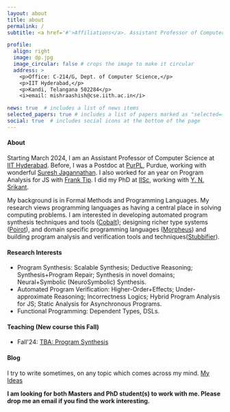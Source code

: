 ```yaml
---
layout: about
title: about
permalink: /
subtitle: <a href='#'>Affiliations</a>. Assistant Professor of Computer Science@IITH.

profile:
  align: right
  image: dp.jpg
  image_circular: false # crops the image to make it circular
  address: >
    <p>Office: C-214/G, Dept. of Computer Science,</p>
    <p>IIT Hyderabad,</p>
    <p>Kandi, Telangana 502284</p>
    <i>email: mishraashish@cse.iith.ac.in</i>

news: true  # includes a list of news items
selected_papers: true # includes a list of papers marked as "selected={true}"
social: true  # includes social icons at the bottom of the page
---
```

#### About
Starting March 2024, I am an Assistant Professor of Computer Science at [IIT Hyderabad](https://cse.iith.ac.in). Before, I was a Postdoc at [PurPL](https://purduepl.github.io), Purdue, working with wonderful [Suresh Jagannathan](https://www.cs.purdue.edu/homes/suresh/). I also worked for an year on Program Analysis for JS with [Frank Tip](http://www.franktip.org/). I did my PhD at [IISc](https://www.csa.iisc.ac.in/), working with [Y. N. Srikant](https://drona.csa.iisc.ac.in/~srikant/).

My background is in Formal Methods and Programming Languages. My research views programming languages as having a central place in solving computing problems. I am interested in developing  automated program synthesis techniques and tools ([Cobalt](https://aegis-iisc.github.io/assets/pdf/OOPSLA23.pdf)); designing richer type systems ([Poirot](https://aegis-iisc.github.io/assets/pdf/poirotpreprint.pdf)), and domain specific programming languages ([Morpheus](https://arxiv.org/abs/2305.07901v1)) and building program analysis and verification tools and techniques([Stubbifier](https://aegis-iisc.github.io/assets/pdf/JESE.pdf)).
#### Research Interests

-   Program Synthesis: Scalable Synthesis; Deductive Reasoning; Synthesis+Program Repair; Synthesis in novel domains; Neural+Symbolic (NeuroSymbolic) Synthesis.
-   Automated Program Verification: Higher-Order+Effects; Under-approximate Reasoning; Incorrectness Logics; Hybrid Program Analysis for JS; 
Static Analysis for Asynchronous Programs. 
-   Functional Programming: Dependent Types, DSLs.
  
#### Teaching  (New course this Fall)

-   Fall'24: [TBA: Program Synthesis]()


#### Blog 
I try to write sometimes, on any topic which comes across my mind.
[My Ideas](https://augustashish.wordpress.com/)

<!--

I am interested in developing techniques and tools to help developers build reliable, secure and efficient Software. In this context, I am especially interested in building program analysis and verification tools, designing programming languages, and developing automated program synthesis techniques for programs with effects, dynamic features and asynchronous semantics.

  

Recently, I have worked on developing a component-based program synthesis tool (**Cobalt**) to synthesize

correct programs using effectful libraries. Previously, I have worked on designing a domain-specific language (**Morpheus**) with support for rich refinement types to reason about the correctness of effectful Parser Combinator programs. Before that, I also developed static and dynamic program analysis techniques for Android (**AsyncDroid**) and Javascript programs (**Stubbifier**). -->

  

<!-- <span style="color:red"> **I am currently in the job market, preferably in India.** </span> -->

<!-- <font color='red'>**I am currently in the job market, preferably in India.**</font>

My statements are as follows: ([CV](assets/pdf/ashish_cv.pdf), [Research statement](assets/pdf/research.pdf), [Teaching statement](assets/pdf/teaching.pdf)).-->

**I am looking for both Masters and PhD student(s) to work with me. 
Please drop me an email if you find the work interesting.**